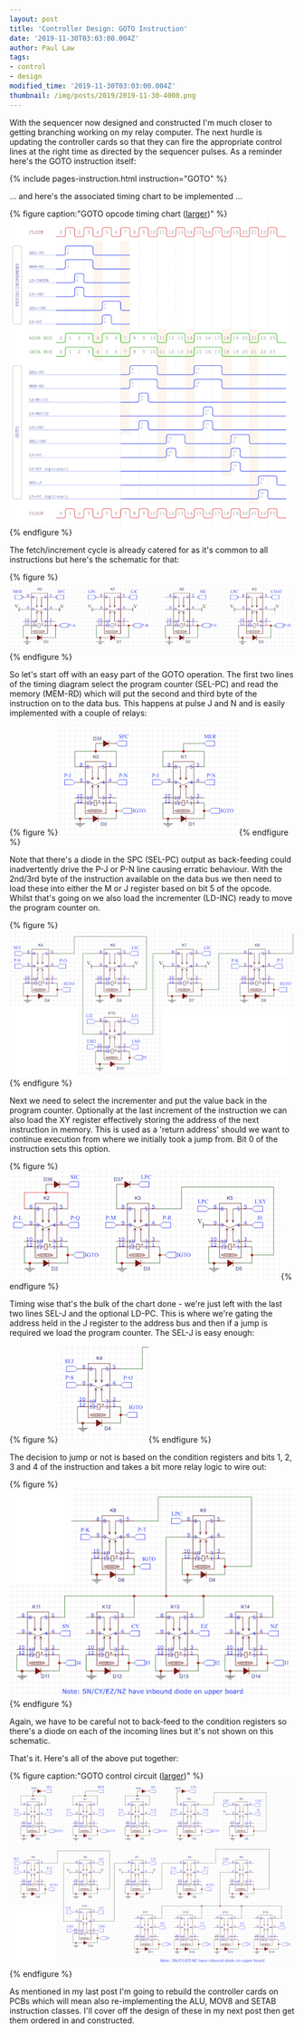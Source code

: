 ```yaml
---
layout: post
title: 'Controller Design: GOTO Instruction'
date: '2019-11-30T03:03:00.004Z'
author: Paul Law
tags:
- control
- design
modified_time: '2019-11-30T03:03:00.004Z'
thumbnail: /img/posts/2019/2019-11-30-4000.png
---
```


With the sequencer now designed and constructed I'm much closer to getting branching working on my relay computer. The next
hurdle is updating the controller cards so that they can fire the appropriate control lines at the right time as directed
by the sequencer pulses. As a reminder here's the GOTO instruction itself:

{% include pages-instruction.html instruction="GOTO" %}

... and here's the associated timing chart to be implemented ...

{% figure caption:"GOTO opcode timing chart ([larger](/assets/pdf/timing-goto.pdf))" %}![GOTO opcode timing chart](/assets/img/posts/2019/2019-11-02-0003.png){% endfigure %}

The fetch/increment cycle is already catered for as it's common to all instructions but here's the schematic for that:

{% figure %}![Increment Cycle Schematic](/assets/img/posts/2019/2019-11-30-0006.png){% endfigure %}

So let's start off with an easy part of the GOTO operation. The first two lines of the timing diagram select the program
counter (SEL-PC) and read the memory (MEM-RD) which will put the second and third byte of the instruction on to the data bus.
This happens at pulse J and N and is easily implemented with a couple of relays:

{% figure %}![SEL-PC and MEM-RD](/assets/img/posts/2019/2019-11-30-0000.png){% endfigure %}

Note that there's a diode in the SPC (SEL-PC) output as back-feeding could inadvertently drive the P-J or P-N line causing
erratic behaviour. With the 2nd/3rd byte of the instruction available on the data bus we then need to load these into either
the M or J register based on bit 5 of the opcode. Whilst that's going on we also load the incrementer (LD-INC) ready to move
the program counter on.

{% figure %}![LD-M/J and LD-INC](/assets/img/posts/2019/2019-11-30-0001.png){% endfigure %}

Next we need to select the incrementer and put the value back in the program counter. Optionally at the last increment of
the instruction we can also load the XY register effectively storing the address of the next instruction in memory. This is
used as a 'return address' should we want to continue execution from where we initially took a jump from. Bit 0 of the
instruction sets this option.

{% figure %}![SEL-INC, LD-PC and optional LD-XY](/assets/img/posts/2019/2019-11-30-0002.png){% endfigure %}

Timing wise that's the bulk of the chart done - we're just left with the last two lines SEL-J and the optional LD-PC. This is
where we're gating the address held in the J register to the address bus and then if a jump is required we load the program
counter. The SEL-J is easy enough:

{% figure %}![SEL-J](/assets/img/posts/2019/2019-11-30-0003.png){% endfigure %}

The decision to jump or not is based on the condition registers and bits 1, 2, 3 and 4 of the instruction and takes a bit more
relay logic to wire out:

{% figure %}![optional LD-PC](/assets/img/posts/2019/2019-11-30-0004.png){% endfigure %}

Again, we have to be careful not to back-feed to the condition registers so there's a diode on each of the incoming lines but
it's not shown on this schematic.

That's it. Here's all of the above put together:

{% figure caption:"GOTO control circuit ([larger](/assets/img/posts/2019/2019-11-30-1005.png))" %}![GOTO control circuit](/assets/img/posts/2019/2019-11-30-0005.png){% endfigure %}

As mentioned in my last post I'm going to rebuild the controller cards on PCBs which will mean also re-implementing the ALU,
MOV8 and SETAB instruction classes. I'll cover off the design of these in my next post then get them ordered in and
constructed.
